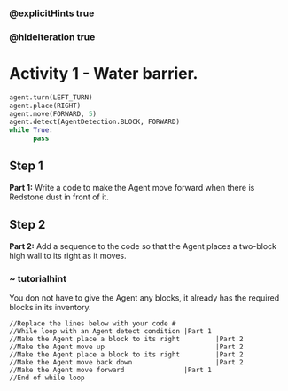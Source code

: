 ### @explicitHints true
### @hideIteration true 
# Activity 1 - Water barrier. 

```python
agent.turn(LEFT_TURN)
agent.place(RIGHT)
agent.move(FORWARD, 5)
agent.detect(AgentDetection.BLOCK, FORWARD) 
while True:
      pass
```

## Step 1
**Part 1:** Write a code to make the Agent move forward when there is Redstone dust in front of it. 

## Step 2 
**Part 2:** Add a sequence to the code so that the Agent places a two-block high wall to its right as it moves. 
### ~ tutorialhint
You don not have to give the Agent any blocks, it already has the required blocks in its inventory.  
```template
//Replace the lines below with your code #    
//While loop with an Agent detect condition |Part 1
//Make the Agent place a block to its right         |Part 2
//Make the Agent move up                            |Part 2
//Make the Agent place a block to its right         |Part 2
//Make the Agent move back down                     |Part 2
//Make the Agent move forward               |Part 1
//End of while loop                                
```
